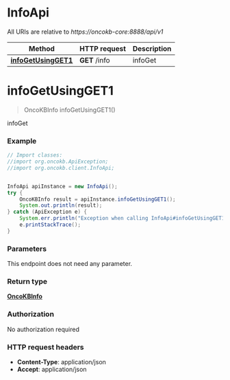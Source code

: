 # InfoApi

All URIs are relative to *https://oncokb-core:8888/api/v1*

Method | HTTP request | Description
------------- | ------------- | -------------
[**infoGetUsingGET1**](InfoApi.md#infoGetUsingGET1) | **GET** /info | infoGet


<a name="infoGetUsingGET1"></a>
# **infoGetUsingGET1**
> OncoKBInfo infoGetUsingGET1()

infoGet

### Example
```java
// Import classes:
//import org.oncokb.ApiException;
//import org.oncokb.client.InfoApi;


InfoApi apiInstance = new InfoApi();
try {
    OncoKBInfo result = apiInstance.infoGetUsingGET1();
    System.out.println(result);
} catch (ApiException e) {
    System.err.println("Exception when calling InfoApi#infoGetUsingGET1");
    e.printStackTrace();
}
```

### Parameters
This endpoint does not need any parameter.

### Return type

[**OncoKBInfo**](OncoKBInfo.md)

### Authorization

No authorization required

### HTTP request headers

 - **Content-Type**: application/json
 - **Accept**: application/json

